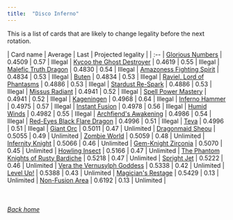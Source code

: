 ```yaml
---
title:  "Disco Inferno"
---
```


This is a list of cards that are likely to change legality before the next rotation.

| Card name | Average | Last | Projected legality |
| :-- |
[Glorious Numbers](https://db.ygoprodeck.com/card/?search=Glorious%20Numbers) | 0.4509 | 0.57 | Illegal |
[Kycoo the Ghost Destroyer](https://db.ygoprodeck.com/card/?search=Kycoo%20the%20Ghost%20Destroyer) | 0.4619 | 0.55 | Illegal |
[Malefic Truth Dragon](https://db.ygoprodeck.com/card/?search=Malefic%20Truth%20Dragon) | 0.4830 | 0.54 | Illegal |
[Amazoness Fighting Spirit](https://db.ygoprodeck.com/card/?search=Amazoness%20Fighting%20Spirit) | 0.4834 | 0.53 | Illegal |
[Buten](https://db.ygoprodeck.com/card/?search=Buten) | 0.4834 | 0.53 | Illegal |
[Raviel, Lord of Phantasms](https://db.ygoprodeck.com/card/?search=Raviel,%20Lord%20of%20Phantasms) | 0.4886 | 0.53 | Illegal |
[Stardust Re-Spark](https://db.ygoprodeck.com/card/?search=Stardust%20Re-Spark) | 0.4886 | 0.53 | Illegal |
[Missus Radiant](https://db.ygoprodeck.com/card/?search=Missus%20Radiant) | 0.4941 | 0.52 | Illegal |
[Spell Power Mastery](https://db.ygoprodeck.com/card/?search=Spell%20Power%20Mastery) | 0.4941 | 0.52 | Illegal |
[Kageningen](https://db.ygoprodeck.com/card/?search=Kageningen) | 0.4968 | 0.64 | Illegal |
[Inferno Hammer](https://db.ygoprodeck.com/card/?search=Inferno%20Hammer) | 0.4975 | 0.57 | Illegal |
[Instant Fusion](https://db.ygoprodeck.com/card/?search=Instant%20Fusion) | 0.4978 | 0.56 | Illegal |
[Humid Winds](https://db.ygoprodeck.com/card/?search=Humid%20Winds) | 0.4982 | 0.55 | Illegal |
[Archfiend's Awakening](https://db.ygoprodeck.com/card/?search=Archfiend's%20Awakening) | 0.4986 | 0.54 | Illegal |
[Red-Eyes Black Flare Dragon](https://db.ygoprodeck.com/card/?search=Red-Eyes%20Black%20Flare%20Dragon) | 0.4996 | 0.51 | Illegal |
[Teva](https://db.ygoprodeck.com/card/?search=Teva) | 0.4996 | 0.51 | Illegal |
[Giant Orc](https://db.ygoprodeck.com/card/?search=Giant%20Orc) | 0.5011 | 0.47 | Unlimited |
[Dragonmaid Sheou](https://db.ygoprodeck.com/card/?search=Dragonmaid%20Sheou) | 0.5055 | 0.49 | Unlimited |
[Zombie World](https://db.ygoprodeck.com/card/?search=Zombie%20World) | 0.5059 | 0.48 | Unlimited |
[Infernity Knight](https://db.ygoprodeck.com/card/?search=Infernity%20Knight) | 0.5066 | 0.46 | Unlimited |
[Gem-Knight Zirconia](https://db.ygoprodeck.com/card/?search=Gem-Knight%20Zirconia) | 0.5070 | 0.45 | Unlimited |
[Howling Insect](https://db.ygoprodeck.com/card/?search=Howling%20Insect) | 0.5166 | 0.47 | Unlimited |
[The Phantom Knights of Rusty Bardiche](https://db.ygoprodeck.com/card/?search=The%20Phantom%20Knights%20of%20Rusty%20Bardiche) | 0.5218 | 0.47 | Unlimited |
[Spright Jet](https://db.ygoprodeck.com/card/?search=Spright%20Jet) | 0.5222 | 0.46 | Unlimited |
[Vera the Vernusylph Goddess](https://db.ygoprodeck.com/card/?search=Vera%20the%20Vernusylph%20Goddess) | 0.5338 | 0.42 | Unlimited |
[Level Up!](https://db.ygoprodeck.com/card/?search=Level%20Up!) | 0.5388 | 0.43 | Unlimited |
[Magician's Restage](https://db.ygoprodeck.com/card/?search=Magician's%20Restage) | 0.5429 | 0.13 | Unlimited |
[Non-Fusion Area](https://db.ygoprodeck.com/card/?search=Non-Fusion%20Area) | 0.6192 | 0.13 | Unlimited |

<br>

###### [Back home](index)